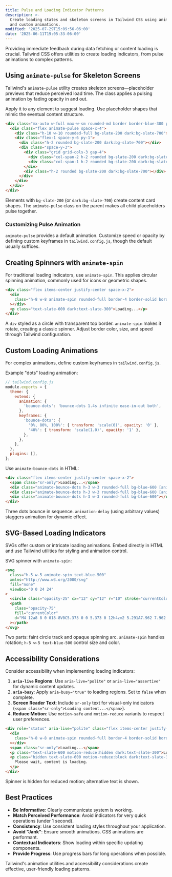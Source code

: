 ```yaml
---
title: Pulse and Loading Indicator Patterns
description: >-
  Create loading states and skeleton screens in Tailwind CSS using animate-pulse
  and custom animations.
modified: '2025-07-29T15:09:56-06:00'
date: '2025-06-11T19:05:33-06:00'
---
```


Providing immediate feedback during data fetching or content loading is crucial. Tailwind CSS offers utilities to create loading indicators, from pulse animations to complex patterns.

## Using `animate-pulse` for Skeleton Screens

Tailwind's `animate-pulse` utility creates skeleton screens—placeholder previews that reduce perceived load time. The class applies a pulsing animation by fading opacity in and out.

Apply it to any element to suggest loading. Use placeholder shapes that mimic the eventual content structure.

```html tailwind
<div class="mx-auto w-full max-w-sm rounded-md border border-blue-300 p-4 shadow">
  <div class="flex animate-pulse space-x-4">
    <div class="h-10 w-10 rounded-full bg-slate-200 dark:bg-slate-700"></div>
    <div class="flex-1 space-y-6 py-1">
      <div class="h-2 rounded bg-slate-200 dark:bg-slate-700"></div>
      <div class="space-y-3">
        <div class="grid grid-cols-3 gap-4">
          <div class="col-span-2 h-2 rounded bg-slate-200 dark:bg-slate-700"></div>
          <div class="col-span-1 h-2 rounded bg-slate-200 dark:bg-slate-700"></div>
        </div>
        <div class="h-2 rounded bg-slate-200 dark:bg-slate-700"></div>
      </div>
    </div>
  </div>
</div>
```

Elements with `bg-slate-200` (or `dark:bg-slate-700`) create content card shapes. The `animate-pulse` class on the parent makes all child placeholders pulse together.

### Customizing Pulse Animation

`animate-pulse` provides a default animation. Customize speed or opacity by defining custom keyframes in `tailwind.config.js`, though the default usually suffices.

## Creating Spinners with `animate-spin`

For traditional loading indicators, use `animate-spin`. This applies circular spinning animation, commonly used for icons or geometric shapes.

```html tailwind
<div class="flex items-center justify-center space-x-2">
  <div
    class="h-8 w-8 animate-spin rounded-full border-4 border-solid border-blue-500 border-t-transparent"
  ></div>
  <p class="text-slate-600 dark:text-slate-300">Loading...</p>
</div>
```

A `div` styled as a circle with transparent top border. `animate-spin` makes it rotate, creating a classic spinner. Adjust border color, size, and speed through Tailwind configuration.

## Custom Loading Animations

For complex animations, define custom keyframes in `tailwind.config.js`.

Example "dots" loading animation:

```js
// tailwind.config.js
module.exports = {
  theme: {
    extend: {
      animation: {
        'bounce-dots': 'bounce-dots 1.4s infinite ease-in-out both',
      },
      keyframes: {
        'bounce-dots': {
          '0%, 80%, 100%': { transform: 'scale(0)', opacity: '0' },
          '40%': { transform: 'scale(1.0)', opacity: '1' },
        },
      },
    },
  },
  plugins: [],
};
```

Use `animate-bounce-dots` in HTML:

```html tailwind
<div class="flex items-center justify-center space-x-2">
  <span class="sr-only">Loading...</span>
  <div class="animate-bounce-dots h-3 w-3 rounded-full bg-blue-600 [animation-delay:-0.3s]"></div>
  <div class="animate-bounce-dots h-3 w-3 rounded-full bg-blue-600 [animation-delay:-0.15s]"></div>
  <div class="animate-bounce-dots h-3 w-3 rounded-full bg-blue-600"></div>
</div>
```

Three dots bounce in sequence. `animation-delay` (using arbitrary values) staggers animation for dynamic effect.

## SVG-Based Loading Indicators

SVGs offer custom or intricate loading animations. Embed directly in HTML and use Tailwind utilities for styling and animation control.

SVG spinner with `animate-spin`:

```html tailwind
<svg
  class="h-5 w-5 animate-spin text-blue-500"
  xmlns="http://www.w3.org/2000/svg"
  fill="none"
  viewBox="0 0 24 24"
>
  <circle class="opacity-25" cx="12" cy="12" r="10" stroke="currentColor" stroke-width="4"></circle>
  <path
    class="opacity-75"
    fill="currentColor"
    d="M4 12a8 8 0 018-8V0C5.373 0 0 5.373 0 12h4zm2 5.291A7.962 7.962 0 014 12H0c0 3.042 1.135 5.824 3 7.938l3-2.647z"
  ></path>
</svg>
```

Two parts: faint circle track and opaque spinning arc. `animate-spin` handles rotation; `h-5 w-5 text-blue-500` control size and color.

## Accessibility Considerations

Consider accessibility when implementing loading indicators:

1. **`aria-live` Regions**: Use `aria-live="polite"` or `aria-live="assertive"` for dynamic content updates.
2. **`aria-busy`**: Apply `aria-busy="true"` to loading regions. Set to `false` when complete.
3. **Screen Reader Text**: Include `sr-only` text for visual-only indicators (`<span class="sr-only">Loading content...</span>`).
4. **Reduce Motion**: Use `motion-safe` and `motion-reduce` variants to respect user preferences.

```html tailwind
<div role="status" aria-live="polite" class="flex items-center justify-center space-x-2">
  <div
    class="h-8 w-8 animate-spin rounded-full border-4 border-solid border-blue-500 border-t-transparent motion-safe:animate-spin motion-reduce:hidden"
  ></div>
  <span class="sr-only">Loading...</span>
  <p class="text-slate-600 motion-reduce:hidden dark:text-slate-300">Loading...</p>
  <p class="hidden text-slate-600 motion-reduce:block dark:text-slate-300">
    Please wait, content is loading.
  </p>
</div>
```

Spinner is hidden for reduced motion; alternative text is shown.

## Best Practices

- **Be Informative**: Clearly communicate system is working.
- **Match Perceived Performance**: Avoid indicators for very quick operations (under 1 second).
- **Consistency**: Use consistent loading styles throughout your application.
- **Avoid "Jank"**: Ensure smooth animations. CSS animations are performant.
- **Contextual Indicators**: Show loading within specific updating components.
- **Provide Progress**: Use progress bars for long operations when possible.

Tailwind's animation utilities and accessibility considerations create effective, user-friendly loading patterns.
